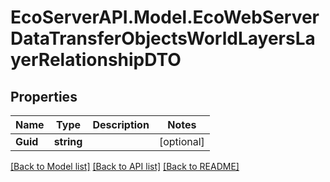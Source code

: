 # EcoServerAPI.Model.EcoWebServerDataTransferObjectsWorldLayersLayerRelationshipDTO
## Properties

Name | Type | Description | Notes
------------ | ------------- | ------------- | -------------
**Guid** | **string** |  | [optional] 

[[Back to Model list]](../README.md#documentation-for-models) [[Back to API list]](../README.md#documentation-for-api-endpoints) [[Back to README]](../README.md)

